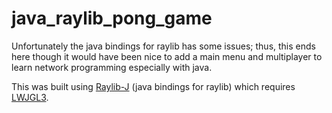 # java_raylib_pong_game
Unfortunately the java bindings for raylib has some issues; thus, this ends here though it would have been nice to add a main menu and multiplayer to learn network programming especially with java.

This was built using [Raylib-J](https://github.com/CreedVI/Raylib-J) (java bindings for raylib) which requires [LWJGL3](https://www.lwjgl.org/).
